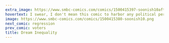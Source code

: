 ```yaml
---
extra_image: https://www.smbc-comics.com/comics/1500415397-soonish10after.png
hovertext: I swear, I don't mean this comic to harbor any political perspective. I just thought it was funny.
image: https://www.smbc-comics.com/comics/1500415380-soonish10.png
next_comic: regression
prev_comic: voters
title: Dream Inequality
---
```


